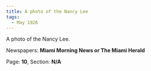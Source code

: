 ```yaml
---  
title: A photo of the Nancy Lee  
tags:  
  - May 1926  
---  
```

  
A photo of the Nancy Lee.  
  
Newspapers: **Miami Morning News or The Miami Herald**  
  
Page: **10**, Section: **N/A** 

